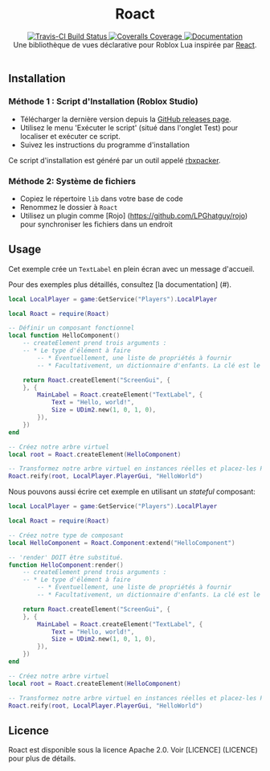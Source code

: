 <h1 align="center">Roact</h1>
<div align="center">
	<a href="https://travis-ci.org/Roblox/roact">
		<img src="https://api.travis-ci.org/Roblox/roact.svg?branch=master" alt="Travis-CI Build Status" />
	</a>
	<a href="https://coveralls.io/github/Roblox/roact?branch=master">
		<img src="https://coveralls.io/repos/github/Roblox/roact/badge.svg?branch=master" alt="Coveralls Coverage" />
	</a>
	<a href="https://roblox.github.io/roact">
		<img src="https://img.shields.io/badge/docs-website-green.svg" alt="Documentation" />
	</a>
</div>

<div align="center">
	Une bibliothèque de vues déclarative pour Roblox Lua inspirée par <a href="https://reactjs.org">React</a>.
</div>

<div>&nbsp;</div>

## Installation

### Méthode 1 : Script d'Installation  (Roblox Studio)
* Télécharger la dernière version depuis la [GitHub releases page](https://github.com/Roblox/Roact/releases).
* Utilisez le menu 'Exécuter le script' (situé dans l'onglet Test) pour localiser et exécuter ce script.
* Suivez les instructions du programme d'installation

Ce script d'installation est généré par un outil appelé [rbxpacker](https://github.com/LPGhatguy/rbxpacker).

### Méthode 2: Système de fichiers
* Copiez le répertoire `lib` dans votre base de code
* Renommez le dossier à `Roact`
* Utilisez un plugin comme [Rojo] (https://github.com/LPGhatguy/rojo) pour synchroniser les fichiers dans un endroit

## Usage
Cet exemple crée un `TextLabel` en plein écran avec un message d'accueil.

Pour des exemples plus détaillés, consultez [la documentation] (#).

```lua
local LocalPlayer = game:GetService("Players").LocalPlayer

local Roact = require(Roact)

-- Définir un composant fonctionnel
local function HelloComponent()
	-- createElement prend trois arguments :
	-- * Le type d'élément à faire
        -- * Éventuellement, une liste de propriétés à fournir
        -- * Facultativement, un dictionnaire d'enfants. La clé est le nom de cet enfant

	return Roact.createElement("ScreenGui", {
	}, {
		MainLabel = Roact.createElement("TextLabel", {
			Text = "Hello, world!",
			Size = UDim2.new(1, 0, 1, 0),
		}),
	})
end

-- Créez notre arbre virtuel
local root = Roact.createElement(HelloComponent)

-- Transformez notre arbre virtuel en instances réelles et placez-les PlayerGui
Roact.reify(root, LocalPlayer.PlayerGui, "HelloWorld")
```

Nous pouvons aussi écrire cet exemple en utilisant un *stateful* composant:

```lua
local LocalPlayer = game:GetService("Players").LocalPlayer

local Roact = require(Roact)

-- Créez notre type de composant
local HelloComponent = Roact.Component:extend("HelloComponent")

-- 'render' DOIT être substitué.
function HelloComponent:render()
	-- createElement prend trois arguments :
	-- * Le type d'élément à faire
        -- * Éventuellement, une liste de propriétés à fournir
        -- * Facultativement, un dictionnaire d'enfants. La clé est le nom de cet enfant

	return Roact.createElement("ScreenGui", {
	}, {
		MainLabel = Roact.createElement("TextLabel", {
			Text = "Hello, world!",
			Size = UDim2.new(1, 0, 1, 0),
		}),
	})
end

-- Créez notre arbre virtuel
local root = Roact.createElement(HelloComponent)

-- Transformez notre arbre virtuel en instances réelles et placez-les PlayerGui
Roact.reify(root, LocalPlayer.PlayerGui, "HelloWorld")
```

## Licence
Roact est disponible sous la licence Apache 2.0. Voir [LICENCE] (LICENCE) pour plus de détails.
